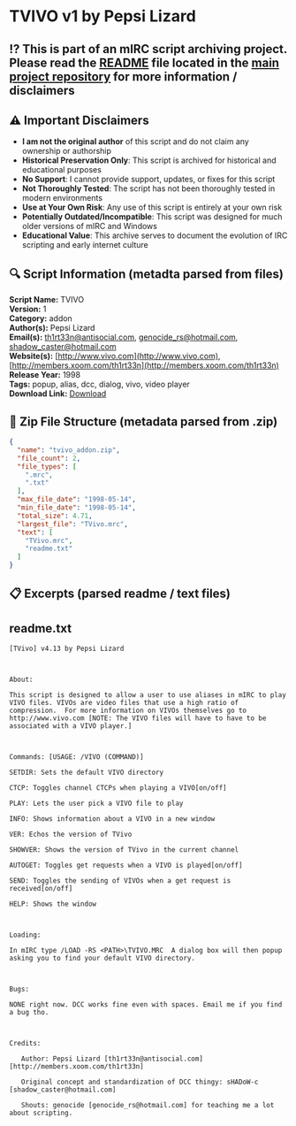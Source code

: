 # TVIVO v1 by Pepsi Lizard 

## ⁉️ This is part of an mIRC script archiving project. Please read the [README](https://github.com/sorzkode/mirc_scripts_archive/blob/main/README.md) file located in the [main project repository](https://github.com/sorzkode/mirc_scripts_archive) for more information / disclaimers  

## ⚠️ Important Disclaimers

- **I am not the original author** of this script and do not claim any ownership or authorship
- **Historical Preservation Only**: This script is archived for historical and educational purposes
- **No Support**: I cannot provide support, updates, or fixes for this script
- **Not Thoroughly Tested**: The script has not been thoroughly tested in modern environments
- **Use at Your Own Risk**: Any use of this script is entirely at your own risk
- **Potentially Outdated/Incompatible**: This script was designed for much older versions of mIRC and Windows
- **Educational Value**: This archive serves to document the evolution of IRC scripting and early internet culture

## 🔍 Script Information (metadta parsed from files)

**Script Name:** TVIVO  
**Version:** 1  
**Category:** addon  
**Author(s):** Pepsi Lizard   
**Email(s):** <th1rt33n@antisocial.com>, <genocide_rs@hotmail.com>, <shadow_caster@hotmail.com>  
**Website(s):** [http://www.vivo.com](http://www.vivo.com), [http://members.xoom.com/th1rt33n](http://members.xoom.com/th1rt33n)  
**Release Year:** 1998  
**Tags:** popup, alias, dcc, dialog, vivo, video player  
**Download Link:** [Download](https://github.com/sorzkode/mirc_scripts_archive/raw/main/hawkee.com/tvivo_addon/tvivo_addon.zip)  

## 📂 Zip File Structure (metadata parsed from .zip)

```json
{
  "name": "tvivo_addon.zip",
  "file_count": 2,
  "file_types": [
    ".mrc",
    ".txt"
  ],
  "max_file_date": "1998-05-14",
  "min_file_date": "1998-05-14",
  "total_size": 4.71,
  "largest_file": "TVivo.mrc",
  "text": [
    "TVivo.mrc",
    "readme.txt"
  ]
}
```

## 📋 Excerpts (parsed readme / text files)

## readme.txt

```text
[TVivo] v4.13 by Pepsi Lizard

About:
This script is designed to allow a user to use aliases in mIRC to play VIVO files. VIVOs are video files that use a high ratio of compression.  For more information on VIVOs themselves go to http://www.vivo.com [NOTE: The VIVO files will have to have to be associated with a VIVO player.]

Commands: [USAGE: /VIVO (COMMAND)]
SETDIR: Sets the default VIVO directory
CTCP: Toggles channel CTCPs when playing a VIVO[on/off]
PLAY: Lets the user pick a VIVO file to play
INFO: Shows information about a VIVO in a new window
VER: Echos the version of TVivo
SHOWVER: Shows the version of TVivo in the current channel
AUTOGET: Toggles get requests when a VIVO is played[on/off]
SEND: Toggles the sending of VIVOs when a get request is received[on/off]
HELP: Shows the window

Loading:
In mIRC type /LOAD -RS <PATH>\TVIVO.MRC  A dialog box will then popup asking you to find your default VIVO directory.

Bugs:
NONE right now. DCC works fine even with spaces. Email me if you find a bug tho.

Credits:
   Author: Pepsi Lizard [th1rt33n@antisocial.com] [http://members.xoom.com/th1rt33n]
   Original concept and standardization of DCC thingy: sHADoW-c [shadow_caster@hotmail.com] 
   Shouts: genocide [genocide_rs@hotmail.com] for teaching me a lot about scripting.
```

